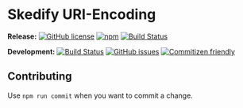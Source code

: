 # Skedify URI-Encoding

**Release:**
[![GitHub license](https://img.shields.io/badge/license-MIT-blue.svg)](https://raw.githubusercontent.com/skedify/skedify-uri-encoding/develop/LICENSE)
[![npm](https://img.shields.io/npm/v/skedify-uri-encoding.svg?maxAge=2592000)](https://www.npmjs.com/package/skedify-uri-encoding)
[![Build Status](https://travis-ci.org/skedify/skedify-uri-encoding.svg?branch=master)](https://travis-ci.org/skedify/skedify-uri-encoding)

**Development:**
[![Build Status](https://travis-ci.org/skedify/skedify-uri-encoding.svg?branch=develop)](https://travis-ci.org/skedify/skedify-uri-encoding)
[![GitHub issues](https://img.shields.io/github/issues/skedify/skedify-uri-encoding.svg)](https://github.com/skedify/skedify-uri-encoding/issues)
[![Commitizen friendly](https://img.shields.io/badge/commitizen-friendly-brightgreen.svg)](http://commitizen.github.io/cz-cli/)

## Contributing

Use `npm run commit` when you want to commit a change.
